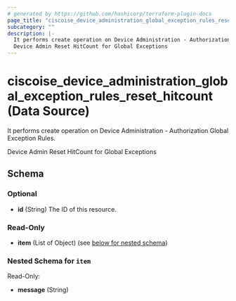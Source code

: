 ```yaml
---
# generated by https://github.com/hashicorp/terraform-plugin-docs
page_title: "ciscoise_device_administration_global_exception_rules_reset_hitcount Data Source - terraform-provider-ciscoise"
subcategory: ""
description: |-
  It performs create operation on Device Administration - Authorization Global Exception Rules.
  Device Admin Reset HitCount for Global Exceptions
---
```


# ciscoise_device_administration_global_exception_rules_reset_hitcount (Data Source)

It performs create operation on Device Administration - Authorization Global Exception Rules.

Device Admin Reset HitCount for Global Exceptions



<!-- schema generated by tfplugindocs -->
## Schema

### Optional

- **id** (String) The ID of this resource.

### Read-Only

- **item** (List of Object) (see [below for nested schema](#nestedatt--item))

<a id="nestedatt--item"></a>
### Nested Schema for `item`

Read-Only:

- **message** (String)


